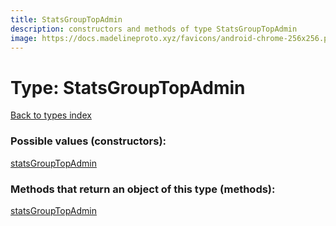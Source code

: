 ```yaml
---
title: StatsGroupTopAdmin
description: constructors and methods of type StatsGroupTopAdmin
image: https://docs.madelineproto.xyz/favicons/android-chrome-256x256.png
---
```

# Type: StatsGroupTopAdmin
[Back to types index](index.md)



### Possible values (constructors):

[statsGroupTopAdmin](../constructors/statsGroupTopAdmin.md)  



### Methods that return an object of this type (methods):



[statsGroupTopAdmin](../constructors/statsGroupTopAdmin.md)  

